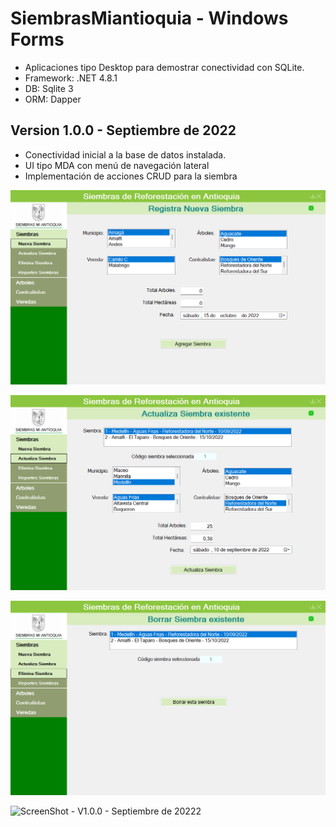 # SiembrasMiantioquia - Windows Forms
- Aplicaciones tipo Desktop para demostrar conectividad con SQLite.
- Framework: .NET 4.8.1
- DB: Sqlite 3
- ORM: Dapper


## Version 1.0.0 - Septiembre de 2022
- Conectividad inicial a la base de datos instalada.
- UI tipo MDA con menú de navegación lateral
- Implementación de acciones CRUD para la siembra

![ScreenShot - V1.0.0 - Septiembre de 20222](screenshots/Siembras_insertar.png)

![ScreenShot - V1.0.0 - Septiembre de 20222](screenshots/Siembras_actualizar.png)

![ScreenShot - V1.0.0 - Septiembre de 20222](screenshots/Siembras_borrar.png)

![ScreenShot - V1.0.0 - Septiembre de 20222](screenshots/Siembras_consultar.png)


